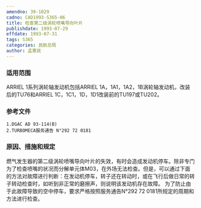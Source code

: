 ```yaml
---
amendno: 39-1029
cadno: CAD1993-S365-06
title: 检查第二级涡轮喷嘴导向叶片
publishdate: 1993-07-29
effdate: 1993-07-31
tags: S365
categories: 民航总局
author: 孟惠民
---
```


### 适用范围 
ARRIEL 1系列涡轮轴发动机包括ARRIEL 1A，1A1，1A2，1B涡轮轴发动机，改装后的TU76和ARRIEL 1C，1C1，1D，1D1改装前的TU197或TU202。

### 参考文件
    1.DGAC AD 93-114(B) 
    2.TURBOMECA服务通告 N°292 72 0181 

### 原因、措施和规定 
燃气发生器的第二级涡轮喷嘴导向叶片的失效，有时会造成发动机停车。除非专门为了检查喷嘴的状况而分解单元体M03，在外场无法检查。但是，可以通过下面的方法对故障进行判断：在发动机停车，转子还在转动时，或在飞行后做日常的转子转动检查时，如听到非正常的磨擦声，则说明该发动机存在故障。 
    为了防止由于此故障导致的空中停车，要求严格按照服务通告N°292 72 0181所规定的周期和方法进行检查。
